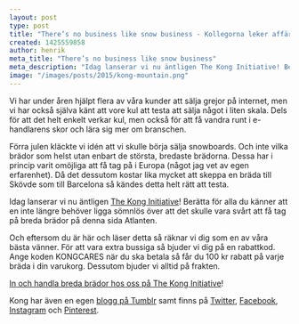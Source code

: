 ```yaml
---
layout: post
type: post
title: "There’s no business like snow business - Kollegorna leker affär"
created: 1425559858
author: henrik
meta_title: "There’s no business like snow business"
meta_description: "Idag lanserar vi nu äntligen The Kong Initiative! Berätta för alla du känner att en inte längre behöver ligga sömnlös över att det skulle vara svårt att få tag på breda brädor på denna sida Atlanten."
image: "/images/posts/2015/kong-mountain.png"
---
```


Vi har under åren hjälpt flera av våra kunder att sälja grejor på internet, men vi har också själva känt att vore kul att testa att sälja något i liten skala. Dels för att det helt enkelt verkar kul, men också för att få vandra runt i e-handlarens skor och lära sig mer om branschen. 

Förra julen kläckte vi idén att vi skulle börja sälja snowboards. Och inte vilka brädor som helst utan enbart de största, bredaste brädorna. Dessa har i princip varit omöjliga att få tag på i Europa (något jag vet av egen erfarenhet). Då det dessutom kostar lika mycket att skeppa en bräda till Skövde som till Barcelona så kändes detta helt rätt att testa.

Idag lanserar vi nu äntligen [The Kong Initiative](http://www.konginitiative.com)! Berätta för alla du känner att en inte längre behöver ligga sömnlös över att det skulle vara svårt att få tag på breda brädor på denna sida Atlanten.

Och eftersom du är här och läser detta så räknar vi dig som en av våra bästa vänner. För att vara extra bussiga så bjuder vi dig på en rabattkod. Ange koden KONGCARES när du ska betala så får du 100 kr rabatt på varje bräda i din varukorg. Dessutom bjuder vi alltid på frakten.

[In och handla breda brädor hos oss på The Kong Initiative](http://www.konginitiative.com)!

Kong har även en egen [blogg på Tumblr](http://blog.konginitiative.com) samt finns på [Twitter](https://twitter.com/konginitiative), [Facebook](https://www.facebook.com/konginitiative), [Instagram](https://instagram.com/konginitiative) och [Pinterest](https://www.pinterest.com/konginitiative).

